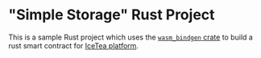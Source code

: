 # "Simple Storage" Rust Project

This is a sample Rust project which uses the [`wasm_bindgen` crate][crate] to
build a rust smart contract for [IceTea platform][platform].

[platform]: https://github.com/TradaTech/icetea
[crate]: https://github.com/rustwasm/wasm-bindgen
